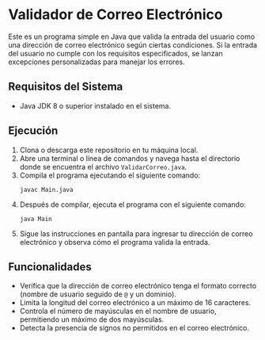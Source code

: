 # Validador de Correo Electrónico

Este es un programa simple en Java que valida la entrada del usuario como una dirección de correo electrónico según ciertas condiciones. Si la entrada del usuario no cumple con los requisitos especificados, se lanzan excepciones personalizadas para manejar los errores.

## Requisitos del Sistema

- Java JDK 8 o superior instalado en el sistema.

## Ejecución

1. Clona o descarga este repositorio en tu máquina local.
2. Abre una terminal o línea de comandos y navega hasta el directorio donde se encuentra el archivo `ValidarCorreo.java`.
3. Compila el programa ejecutando el siguiente comando:
   ```
   javac Main.java
   ```
4. Después de compilar, ejecuta el programa con el siguiente comando:
   ```
   java Main
   ```
5. Sigue las instrucciones en pantalla para ingresar tu dirección de correo electrónico y observa cómo el programa valida la entrada.

## Funcionalidades

- Verifica que la dirección de correo electrónico tenga el formato correcto (nombre de usuario seguido de `@` y un dominio).
- Limita la longitud del correo electrónico a un máximo de 16 caracteres.
- Controla el número de mayúsculas en el nombre de usuario, permitiendo un máximo de dos mayúsculas.
- Detecta la presencia de signos no permitidos en el correo electrónico.
